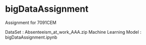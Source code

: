 # bigDataAssignment
Assignment for 7091CEM 

DataSet : Absenteeism_at_work_AAA.zip
Machine Learning Model : bigDataAssignment.ipynb
